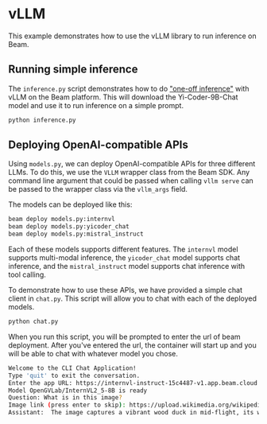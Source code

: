 # vLLM

This example demonstrates how to use the vLLM library to run inference on Beam. 

## Running simple inference
The `inference.py` script demonstrates how to do ["one-off inference"](https://docs.vllm.ai/en/latest/getting_started/examples/offline_inference.html) with vLLM on the Beam platform. This will download the Yi-Coder-9B-Chat model and use it to run inference on a simple prompt.

```bash
python inference.py
```

## Deploying OpenAI-compatible APIs

Using `models.py`, we can deploy OpenAI-compatible APIs for three different LLMs. To do this, we use the `VLLM` wrapper class from the Beam SDK. Any command line argument that could be passed when calling `vllm serve` can be passed to the wrapper class via the `vllm_args` field. 

The models can be deployed like this: 

```bash
beam deploy models.py:internvl
beam deploy models.py:yicoder_chat
beam deploy models.py:mistral_instruct
```

Each of these models supports different features. The `internvl` model supports multi-modal inference, the `yicoder_chat` model supports chat inference, and the `mistral_instruct` model supports chat inference with tool calling. 

To demonstrate how to use these APIs, we have provided a simple chat client in `chat.py`. This script will allow you to chat with each of the deployed models. 

```bash
python chat.py
```

When you run this script, you will be prompted to enter the url of beam deployment. After you've entered the url, the container will start up and you will be able to chat with whatever model you chose. 

```bash
Welcome to the CLI Chat Application!
Type 'quit' to exit the conversation.
Enter the app URL: https://internvl-instruct-15c4487-v1.app.beam.cloud
Model OpenGVLab/InternVL2_5-8B is ready
Question: What is in this image?
Image link (press enter to skip): https://upload.wikimedia.org/wikipedia/commons/8/86/Wood.duck.arp.jpg
Assistant:  The image captures a vibrant wood duck in mid-flight, its wings spread wide as it soars through a lush field dotted with yellow flowers. The duck's head is adorned with striking red and black markings, while its body is a mix of green, white, and brown feathers. The perspective of the photo is from below, placing the duck in the center and giving a sense of its impressive wingspan. The background is a vivid green, filled with various shades of green and yellow flowers, providing a stark contrast to the duck's colorful plumage. The image is a beautiful representation of wildlife in its natural habitat
```